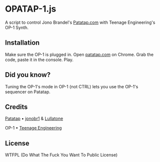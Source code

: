 # OPATAP-1.js 

A script to control Jono Brandel's [Patatap.com](http://patatap.com/) with Teenage Engineering's OP-1 Synth.

## Installation

Make sure the OP-1 is plugged in. Open 
[patatap.com](http://patatap.com/) on Chrome. Grab the code, paste it in the console. Play.

## Did you know?

Tuning the OP-1's mode in OP-1 (not CTRL) lets you use the OP-1's sequencer on Patatap.

## Credits

[Patatap](http://patatap.com/) • [jonobr1](http://works.jonobr1.com/Patatap) & [Lullatone](http://www.lullatone.com/)

OP-1 • [Teenage Engineering](https://www.teenageengineering.com/products/op-1)

## License

WTFPL (Do What The Fuck You Want To Public License)